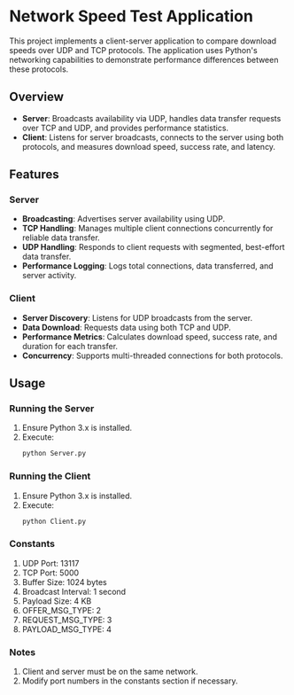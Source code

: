 # Network Speed Test Application

This project implements a client-server application to compare download speeds over UDP and TCP protocols. The application uses Python's networking capabilities to demonstrate performance differences between these protocols.

## Overview

- **Server**: Broadcasts availability via UDP, handles data transfer requests over TCP and UDP, and provides performance statistics.
- **Client**: Listens for server broadcasts, connects to the server using both protocols, and measures download speed, success rate, and latency.

## Features

### Server
- **Broadcasting**: Advertises server availability using UDP.
- **TCP Handling**: Manages multiple client connections concurrently for reliable data transfer.
- **UDP Handling**: Responds to client requests with segmented, best-effort data transfer.
- **Performance Logging**: Logs total connections, data transferred, and server activity.

### Client
- **Server Discovery**: Listens for UDP broadcasts from the server.
- **Data Download**: Requests data using both TCP and UDP.
- **Performance Metrics**: Calculates download speed, success rate, and duration for each transfer.
- **Concurrency**: Supports multi-threaded connections for both protocols.

## Usage

### Running the Server
1. Ensure Python 3.x is installed.
2. Execute:
   ```bash
   python Server.py
   
### Running the Client
1. Ensure Python 3.x is installed.
2. Execute:
   ```bash
   python Client.py
   
### Constants
1. UDP Port: 13117
2. TCP Port: 5000 
3. Buffer Size: 1024 bytes 
4. Broadcast Interval: 1 second 
5. Payload Size: 4 KB
6. OFFER_MSG_TYPE: 2 
7. REQUEST_MSG_TYPE: 3 
8. PAYLOAD_MSG_TYPE: 4

### Notes
1. Client and server must be on the same network. 
2. Modify port numbers in the constants section if necessary.